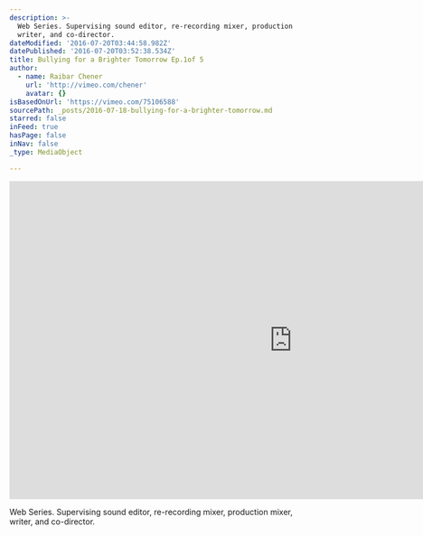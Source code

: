 ```yaml
---
description: >-
  Web Series. Supervising sound editor, re-recording mixer, production mixer,
  writer, and co-director.
dateModified: '2016-07-20T03:44:58.982Z'
datePublished: '2016-07-20T03:52:38.534Z'
title: Bullying for a Brighter Tomorrow Ep.1of 5
author:
  - name: Raibar Chener
    url: 'http://vimeo.com/chener'
    avatar: {}
isBasedOnUrl: 'https://vimeo.com/75106588'
sourcePath: _posts/2016-07-18-bullying-for-a-brighter-tomorrow.md
starred: false
inFeed: true
hasPage: false
inNav: false
_type: MediaObject

---
```

<iframe src="https://cdn.embedly.com/widgets/media.html?src=https%3A%2F%2Fplayer.vimeo.com%2Fvideo%2F75106588&amp;url=https%3A%2F%2Fvimeo.com%2F75106588&amp;image=http%3A%2F%2Fi.vimeocdn.com%2Fvideo%2F449591566_1280.jpg&amp;key=b7d04c9b404c499eba89ee7072e1c4f7&amp;type=text%2Fhtml&amp;schema=vimeo" width="1000" height="563" scrolling="no" frameborder="0" allowfullscreen="" style=""></iframe>

Web Series. Supervising sound editor, re-recording mixer, production mixer, writer, and co-director.